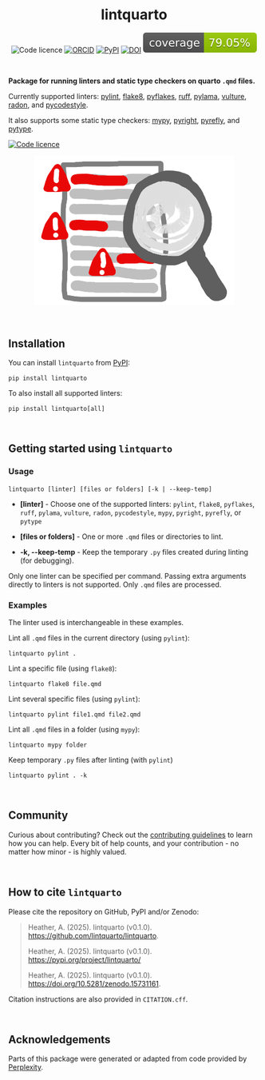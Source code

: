 <div align="center">

# lintquarto

![Code licence](https://img.shields.io/badge/🛡️_Code_licence-MIT-8a00c2?&labelColor=gray)
[![ORCID](https://img.shields.io/badge/ORCID_Amy_Heather-0000--0002--6596--3479-A6CE39?&logo=orcid&logoColor=white)](https://orcid.org/0000-0002-6596-3479)
[![PyPI](https://img.shields.io/pypi/v/lintquarto?&labelColor=gray)](https://pypi.org/project/lintquarto/)
[![DOI](https://img.shields.io/badge/DOI-10.5281/zenodo.15731161-486CAC?&logoColor=white)](https://doi.org/10.5281/zenodo.15731161)
[![Coverage](coverage-badge.svg)](https://github.com/lintquarto/lintquarto/actions/workflows/tests.yaml)
</div>

<br>

**Package for running linters and static type checkers on quarto `.qmd` files.**

Currently supported linters: [pylint](https://github.com/pylint-dev/pylint), [flake8](https://github.com/pycqa/flake8), [pyflakes](https://github.com/PyCQA/pyflakes), [ruff](https://github.com/astral-sh/ruff), [pylama](https://github.com/klen/pylama), [vulture](https://github.com/jendrikseipp/vulture), [radon](https://github.com/rubik/radon), and [pycodestyle](https://github.com/PyCQA/pycodestyle).

It also supports some static type checkers: [mypy](https://github.com/python/mypy), [pyright](https://github.com/microsoft/pyright), [pyrefly](https://github.com/facebook/pyrefly), and [pytype](https://github.com/google/pytype).

[![Code licence](https://img.shields.io/badge/🖱️_Click_to_view_package_documentation-37a779?style=for-the-badge)](https://lintquarto.github.io/lintquarto/)

<p align="center">
  <img src="https://github.com/lintquarto/lintquarto/raw/main/docs/images/linting.png" alt="Linting illustration" width="400"/>
</p>

<br>

## Installation

You can install `lintquarto` from [PyPI](https://pypi.org/project/lintquarto/):

```
pip install lintquarto
```

To also install all supported linters:

```
pip install lintquarto[all]
```

<br>

## Getting started using `lintquarto`

### Usage

```{.bash}
lintquarto [linter] [files or folders] [-k | --keep-temp]
```

* **[linter]** - Choose one of the supported linters: `pylint`, `flake8`, `pyflakes`, `ruff`, `pylama`, `vulture`, `radon`, `pycodestyle`, `mypy`, `pyright`, `pyrefly`, or `pytype`

* **[files or folders]** - One or more `.qmd` files or directories to lint.
* **-k, --keep-temp** - Keep the temporary `.py` files created during linting (for debugging).

Only one linter can be specified per command. Passing extra arguments directly to linters is not supported. Only `.qmd` files are processed.

### Examples

The linter used is interchangeable in these examples.

Lint all `.qmd` files in the current directory (using `pylint`):

```{.bash}
lintquarto pylint .
```

Lint a specific file (using `flake8`):

```{.bash}
lintquarto flake8 file.qmd
```

Lint several specific files (using `pylint`):

```{.bash}
lintquarto pylint file1.qmd file2.qmd
```

Lint all `.qmd` files in a folder (using `mypy`):

```{.bash}
lintquarto mypy folder
```

Keep temporary `.py` files after linting (with `pylint`)

```{.bash}
lintquarto pylint . -k
```

<br>

## Community

Curious about contributing? Check out the [contributing guidelines](CONTRIBUTING.md) to learn how you can help. Every bit of help counts, and your contribution - no matter how minor - is highly valued.

<br>

## How to cite `lintquarto`

Please cite the repository on GitHub, PyPI and/or Zenodo:

> Heather, A. (2025). lintquarto (v0.1.0).  https://github.com/lintquarto/lintquarto.
>
> Heather, A. (2025). lintquarto (v0.1.0). https://pypi.org/project/lintquarto/
>
> Heather, A. (2025). lintquarto (v0.1.0). https://doi.org/10.5281/zenodo.15731161.

Citation instructions are also provided in `CITATION.cff`.

<br>

## Acknowledgements

Parts of this package were generated or adapted from code provided by [Perplexity](https://www.perplexity.ai/).
